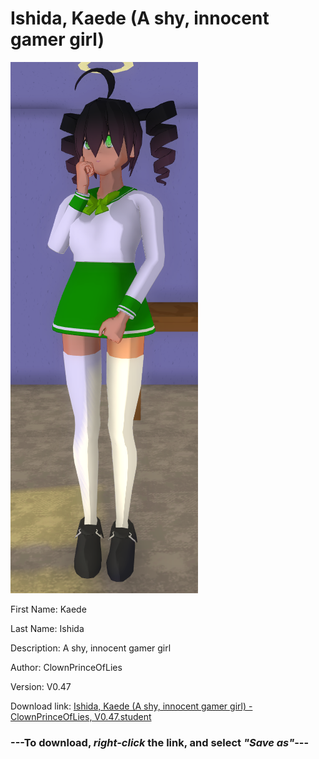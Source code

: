# Ishida, Kaede (A shy, innocent gamer girl)

<img src="https://raw.githubusercontent.com/Arbiter1223/Daigaku-Gurashi-Custom-Students/master/Students/Files/Ishida%2C%20Kaede%20(A%20shy%2C%20innocent%20gamer%20girl).png" title="Ishida, Kaede (A shy, innocent gamer girl) - ClownPrinceOfLies, V0.47">

First Name: Kaede

Last Name: Ishida

Description: A shy, innocent gamer girl

Author: ClownPrinceOfLies

Version: V0.47

Download link: <a href="https://raw.githubusercontent.com/Arbiter1223/Daigaku-Gurashi-Custom-Students/master/Students/Files/Ishida%2C%20Kaede%20(A%20shy%2C%20innocent%20gamer%20girl)%20-%20ClownPrinceOfLies%2C%20V0.47.student">Ishida, Kaede (A shy, innocent gamer girl) - ClownPrinceOfLies, V0.47.student</a>

### ---**To download, _right-click_ the link, and select _"Save as"_**---

